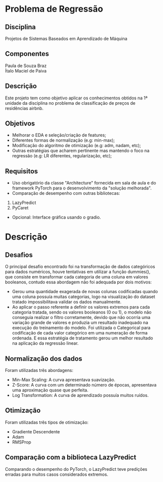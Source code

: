 # Problema de Regressão

## Disciplina
Projetos de Sistemas Baseados em Aprendizado de Máquina

## Componentes
Paula de Souza Braz <br/>
Ítalo Maciel de Paiva

## Descrição
Este projeto tem como objetivo aplicar os conhecimentos obtidos na 1ª unidade da disciplina no problema de classificação de preços de residências airbnb.

## Objetivos
- Melhorar o EDA e seleção/criação de features;
- Diferentes formas de normalização (e.g: min-max);
- Modificação do algoritmo de otimização (e.g: adm, nadam, etc);
- Outras estratégias que acharem pertinente mas mantendo o foco na regressão (e.g: LR diferentes, regularização, etc);

## Requisitos
- Uso obrigatório da classe "Architecture" fornecida em sala de aula e do framework PyTorch para o desenvolvimento da "solução melhorada".
- Comparação de desempenho com outras bibliotecas:
1. LazyPredict
2. PyCaret
- Opcional: Interface gráfica usando o gradio.

# Descrição

## Desafios
O principal desafio encontrado foi na transformação de dados categóricos para dados numéricos, houve tentativas em utilizar a função dummies(), que consiste em transformar cada categoria de uma coluna em valores booleanos, contudo essa abordagem não foi adequada por dois motivos:
- Gerou uma quantidade exagerada de novas colunas codificadas quando uma coluna possuía muitas categorias, logo na visualização do dataset tratado impossibilitava validar os dados manualmente.
- Ao aplicar o passo referente a definir os valores extremos para cada categoria tratada, sendo os valores booleanos (0 ou 1), o modelo não conseguia realizar o filtro corretamente, devido que não ocorria uma variação grande de valores e produzia um resultado inadequado na execução do treinamento do modelo.
Foi utilizada o Categorical para codificação de cada valor categórico em uma numeração de forma ordenada. E essa estratégia de tratamento gerou um melhor resultado na aplicação da regressão linear.

## Normalização dos dados
Foram utilizadas três abordagens:
- Min-Max Scaling: A curva apresentava suavização. 
- Z-Score: A curva com um determinado número de épocas, apresentava uma aproximação quase que perfeita.
- Log Transformation: A curva de aprendizado possuía muitos ruídos.

## Otimização
Foram utilizadas três tipos de otimização:
- Gradiente Descendente
- Adam
- RMSProp

## Comparação com a biblioteca LazyPredict
Comparando o desempenho do PyTorch, o LazyPredict teve predições erradas para muitos casos considerados extremos.


